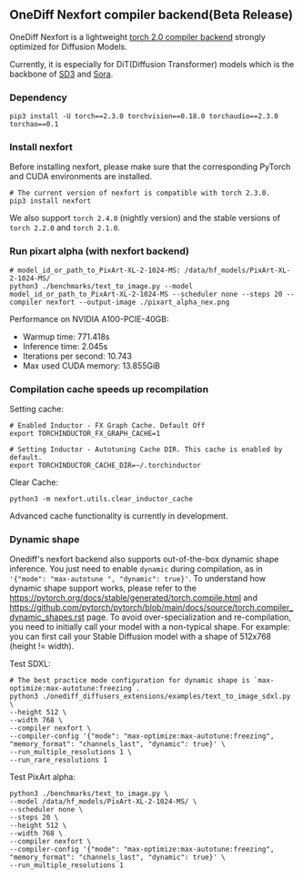 ## OneDiff Nexfort compiler backend(Beta Release)
OneDiff Nexfort is a lightweight [torch 2.0 compiler backend](https://pytorch.org/docs/stable/torch.compiler.html) strongly optimized for Diffusion Models. 

Currently, it is especially for DiT(Diffusion Transformer) models which is the backbone of [SD3](https://stability.ai/news/stable-diffusion-3) and [Sora](https://openai.com/sora/).

###  Dependency
```
pip3 install -U torch==2.3.0 torchvision==0.18.0 torchaudio==2.3.0 torchao==0.1
```

### Install nexfort

Before installing nexfort, please make sure that the corresponding PyTorch and CUDA environments are installed.

```
# The current version of nexfort is compatible with torch 2.3.0.
pip3 install nexfort
```

We also support `torch 2.4.0` (nightly version) and the stable versions of `torch 2.2.0` and `torch 2.1.0`.

### Run pixart alpha (with nexfort backend)

```
# model_id_or_path_to_PixArt-XL-2-1024-MS: /data/hf_models/PixArt-XL-2-1024-MS/ 
python3 ./benchmarks/text_to_image.py --model model_id_or_path_to_PixArt-XL-2-1024-MS --scheduler none --steps 20 --compiler nexfort --output-image ./pixart_alpha_nex.png
```
Performance on NVIDIA A100-PCIE-40GB:
- Warmup time: 771.418s
- Inference time: 2.045s
- Iterations per second: 10.743
- Max used CUDA memory: 13.855GiB

### Compilation cache speeds up recompilation

Setting cache:
```
# Enabled Inductor - FX Graph Cache. Default Off
export TORCHINDUCTOR_FX_GRAPH_CACHE=1

# Setting Inductor - Autotuning Cache DIR. This cache is enabled by default.
export TORCHINDUCTOR_CACHE_DIR=~/.torchinductor
```

Clear Cache:
```
python3 -m nexfort.utils.clear_inductor_cache
```

Advanced cache functionality is currently in development.

### Dynamic shape
Onediff's nexfort backend also supports out-of-the-box dynamic shape inference. You just need to enable `dynamic` during compilation, as in `'{"mode": "max-autotune
", "dynamic": true}'`. To understand how dynamic shape support works, please refer to the <https://pytorch.org/docs/stable/generated/torch.compile.html> and <https://github.com/pytorch/pytorch/blob/main/docs/source/torch.compiler_dynamic_shapes.rst> page. To avoid over-specialization and re-compilation, you need to initially call your model with a non-typical shape. For example: you can first call your Stable Diffusion model with a shape of 512x768 (height != width).

Test SDXL:
```
# The best practice mode configuration for dynamic shape is `max-optimize:max-autotune:freezing`.
python3 ./onediff_diffusers_extensions/examples/text_to_image_sdxl.py \
--height 512 \
--width 768 \
--compiler nexfort \
--compiler-config '{"mode": "max-optimize:max-autotune:freezing", "memory_format": "channels_last", "dynamic": true}' \
--run_multiple_resolutions 1 \
--run_rare_resolutions 1
```

Test PixArt alpha:
```
python3 ./benchmarks/text_to_image.py \
--model /data/hf_models/PixArt-XL-2-1024-MS/ \
--scheduler none \
--steps 20 \
--height 512 \
--width 768 \
--compiler nexfort \
--compiler-config '{"mode": "max-optimize:max-autotune:freezing", "memory_format": "channels_last", "dynamic": true}' \
--run_multiple_resolutions 1
```

